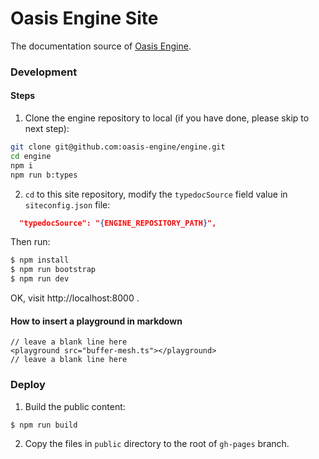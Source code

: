 # Oasis Engine Site

The documentation source of [Oasis Engine](https://github.com/oasis-engine/engine).

### Development

#### Steps

1. Clone the engine repository to local (if you have done, please skip to next step):

```bash
git clone git@github.com:oasis-engine/engine.git
cd engine
npm i
npm run b:types
```

2. `cd` to this site repository, modify the `typedocSource`  field value in `siteconfig.json` file:

```json
  "typedocSource": "{ENGINE_REPOSITORY_PATH}",
```

Then run:

```bash
$ npm install
$ npm run bootstrap
$ npm run dev
```

OK, visit http://localhost:8000 .

#### How to insert a playground in markdown
```
// leave a blank line here
<playground src="buffer-mesh.ts"></playground>
// leave a blank line here
```

### Deploy

1. Build the public content:

```bash
$ npm run build
```

2. Copy the files in `public` directory to the root of `gh-pages` branch.

